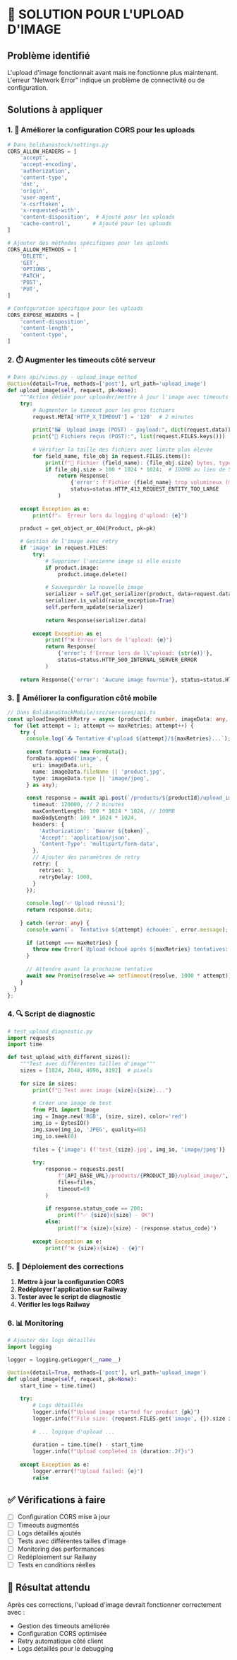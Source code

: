 # 🔧 SOLUTION POUR L'UPLOAD D'IMAGE

## Problème identifié
L'upload d'image fonctionnait avant mais ne fonctionne plus maintenant. L'erreur "Network Error" indique un problème de connectivité ou de configuration.

## Solutions à appliquer

### 1. 🔧 Améliorer la configuration CORS pour les uploads

```python
# Dans bolibanastock/settings.py
CORS_ALLOW_HEADERS = [
    'accept',
    'accept-encoding',
    'authorization',
    'content-type',
    'dnt',
    'origin',
    'user-agent',
    'x-csrftoken',
    'x-requested-with',
    'content-disposition',  # Ajouté pour les uploads
    'cache-control',       # Ajouté pour les uploads
]

# Ajouter des méthodes spécifiques pour les uploads
CORS_ALLOW_METHODS = [
    'DELETE',
    'GET',
    'OPTIONS',
    'PATCH',
    'POST',
    'PUT',
]

# Configuration spécifique pour les uploads
CORS_EXPOSE_HEADERS = [
    'content-disposition',
    'content-length',
    'content-type',
]
```

### 2. ⏱️ Augmenter les timeouts côté serveur

```python
# Dans api/views.py - upload_image method
@action(detail=True, methods=['post'], url_path='upload_image')
def upload_image(self, request, pk=None):
    """Action dédiée pour uploader/mettre à jour l'image avec timeouts étendus"""
    try:
        # Augmenter le timeout pour les gros fichiers
        request.META['HTTP_X_TIMEOUT'] = '120'  # 2 minutes
        
        print("🖼️  Upload image (POST) - payload:", dict(request.data))
        print("📎 Fichiers reçus (POST):", list(request.FILES.keys()))
        
        # Vérifier la taille des fichiers avec limite plus élevée
        for field_name, file_obj in request.FILES.items():
            print(f"📏 Fichier {field_name}: {file_obj.size} bytes, type: {file_obj.content_type}")
            if file_obj.size > 100 * 1024 * 1024:  # 100MB au lieu de 50MB
                return Response(
                    {'error': f'Fichier {field_name} trop volumineux (max 100MB)'},
                    status=status.HTTP_413_REQUEST_ENTITY_TOO_LARGE
                )
                
    except Exception as e:
        print(f"⚠️  Erreur lors du logging d'upload: {e}")

    product = get_object_or_404(Product, pk=pk)
    
    # Gestion de l'image avec retry
    if 'image' in request.FILES:
        try:
            # Supprimer l'ancienne image si elle existe
            if product.image:
                product.image.delete()
            
            # Sauvegarder la nouvelle image
            serializer = self.get_serializer(product, data=request.data, partial=True)
            serializer.is_valid(raise_exception=True)
            self.perform_update(serializer)
            
            return Response(serializer.data)
            
        except Exception as e:
            print(f"❌ Erreur lors de l'upload: {e}")
            return Response(
                {'error': f'Erreur lors de l\'upload: {str(e)}'},
                status=status.HTTP_500_INTERNAL_SERVER_ERROR
            )
    
    return Response({'error': 'Aucune image fournie'}, status=status.HTTP_400_BAD_REQUEST)
```

### 3. 📱 Améliorer la configuration côté mobile

```typescript
// Dans BoliBanaStockMobile/src/services/api.ts
const uploadImageWithRetry = async (productId: number, imageData: any, maxRetries = 3) => {
  for (let attempt = 1; attempt <= maxRetries; attempt++) {
    try {
      console.log(`📤 Tentative d'upload ${attempt}/${maxRetries}...`);
      
      const formData = new FormData();
      formData.append('image', {
        uri: imageData.uri,
        name: imageData.fileName || 'product.jpg',
        type: imageData.type || 'image/jpeg',
      } as any);
      
      const response = await api.post(`/products/${productId}/upload_image/`, formData, {
        timeout: 120000, // 2 minutes
        maxContentLength: 100 * 1024 * 1024, // 100MB
        maxBodyLength: 100 * 1024 * 1024,
        headers: {
          'Authorization': `Bearer ${token}`,
          'Accept': 'application/json',
          'Content-Type': 'multipart/form-data',
        },
        // Ajouter des paramètres de retry
        retry: {
          retries: 3,
          retryDelay: 1000,
        }
      });
      
      console.log('✅ Upload réussi');
      return response.data;
      
    } catch (error: any) {
      console.warn(`⚠️  Tentative ${attempt} échouée:`, error.message);
      
      if (attempt === maxRetries) {
        throw new Error(`Upload échoué après ${maxRetries} tentatives: ${error.message}`);
      }
      
      // Attendre avant la prochaine tentative
      await new Promise(resolve => setTimeout(resolve, 1000 * attempt));
    }
  }
};
```

### 4. 🔍 Script de diagnostic

```python
# test_upload_diagnostic.py
import requests
import time

def test_upload_with_different_sizes():
    """Test avec différentes tailles d'image"""
    sizes = [1024, 2048, 4096, 8192]  # pixels
    
    for size in sizes:
        print(f"🧪 Test avec image {size}x{size}...")
        
        # Créer une image de test
        from PIL import Image
        img = Image.new('RGB', (size, size), color='red')
        img_io = BytesIO()
        img.save(img_io, 'JPEG', quality=85)
        img_io.seek(0)
        
        files = {'image': (f'test_{size}.jpg', img_io, 'image/jpeg')}
        
        try:
            response = requests.post(
                f"{API_BASE_URL}/products/{PRODUCT_ID}/upload_image/",
                files=files,
                timeout=60
            )
            
            if response.status_code == 200:
                print(f"✅ {size}x{size} - OK")
            else:
                print(f"❌ {size}x{size} - {response.status_code}")
                
        except Exception as e:
            print(f"❌ {size}x{size} - {e}")
```

### 5. 🚀 Déploiement des corrections

1. **Mettre à jour la configuration CORS**
2. **Redéployer l'application sur Railway**
3. **Tester avec le script de diagnostic**
4. **Vérifier les logs Railway**

### 6. 📊 Monitoring

```python
# Ajouter des logs détaillés
import logging

logger = logging.getLogger(__name__)

@action(detail=True, methods=['post'], url_path='upload_image')
def upload_image(self, request, pk=None):
    start_time = time.time()
    
    try:
        # Logs détaillés
        logger.info(f"Upload image started for product {pk}")
        logger.info(f"File size: {request.FILES.get('image', {}).size if 'image' in request.FILES else 'No file'}")
        
        # ... logique d'upload ...
        
        duration = time.time() - start_time
        logger.info(f"Upload completed in {duration:.2f}s")
        
    except Exception as e:
        logger.error(f"Upload failed: {e}")
        raise
```

## ✅ Vérifications à faire

- [ ] Configuration CORS mise à jour
- [ ] Timeouts augmentés
- [ ] Logs détaillés ajoutés
- [ ] Tests avec différentes tailles d'image
- [ ] Monitoring des performances
- [ ] Redéploiement sur Railway
- [ ] Tests en conditions réelles

## 🎯 Résultat attendu

Après ces corrections, l'upload d'image devrait fonctionner correctement avec :
- Gestion des timeouts améliorée
- Configuration CORS optimisée
- Retry automatique côté client
- Logs détaillés pour le debugging
